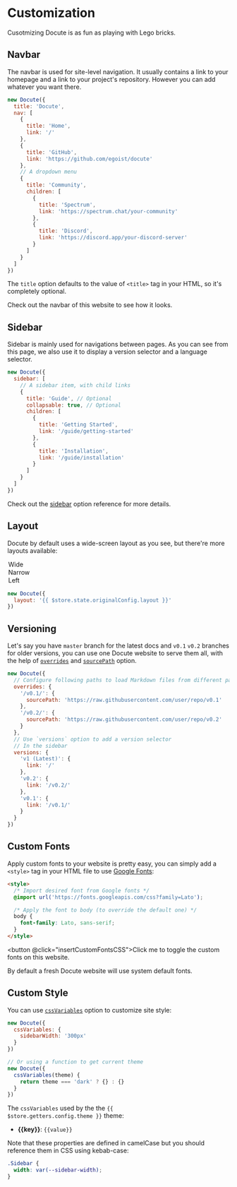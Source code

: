 # Customization

Cusotmizing Docute is as fun as playing with Lego bricks.

## Navbar

The navbar is used for site-level navigation. It usually contains a link to your homepage and a link to your project's repository. However you can add whatever you want there.

```js
new Docute({
  title: 'Docute',
  nav: [
    {
      title: 'Home',
      link: '/'
    },
    {
      title: 'GitHub',
      link: 'https://github.com/egoist/docute'
    },
    // A dropdown menu
    {
      title: 'Community',
      children: [
        {
          title: 'Spectrum',
          link: 'https://spectrum.chat/your-community'
        },
        {
          title: 'Discord',
          link: 'https://discord.app/your-discord-server'
        }
      ]
    }
  ]
})
```

The `title` option defaults to the value of `<title>` tag in your HTML, so it's completely optional.

Check out the navbar of this website to see how it looks.

## Sidebar

Sidebar is mainly used for navigations between pages. As you can see from this page, we also use it to display a version selector and a language selector.

```js
new Docute({
  sidebar: [
    // A sidebar item, with child links
    {
      title: 'Guide', // Optional
      collapsable: true, // Optional
      children: [
        {
          title: 'Getting Started',
          link: '/guide/getting-started'
        },
        {
          title: 'Installation',
          link: '/guide/installation'
        }
      ]
    }
  ]
})
```

Check out the [sidebar](../options.md#sidebar) option reference for more details.

## Layout

Docute by default uses a wide-screen layout as you see, but there're more layouts available:

<docute-select v-model="$store.state.originalConfig.layout" v-slot="{ value }">
  <option value="wide" :selected="value === 'wide'">Wide</option>
  <option value="narrow" :selected="value === 'narrow'">Narrow</option>
  <option value="left" :selected="value === 'left'">Left</option>
</docute-select>

```js {interpolate:true}
new Docute({
  layout: '{{ $store.state.originalConfig.layout }}'
})
```

## Versioning

Let's say you have `master` branch for the latest docs and `v0.1` `v0.2` branches for older versions, you can use one Docute website to serve them all, with the help of [`overrides`](../options.md#overrides) and [`sourcePath`](../options.md#sourcepath) option.

```js
new Docute({
  // Configure following paths to load Markdown files from different path
  overrides: {
    '/v0.1/': {
      sourcePath: 'https://raw.githubusercontent.com/user/repo/v0.1'
    },
    '/v0.2/': {
      sourcePath: 'https://raw.githubusercontent.com/user/repo/v0.2'
    }
  },
  // Use `versions` option to add a version selector
  // In the sidebar
  versions: {
    'v1 (Latest)': {
      link: '/'
    },
    'v0.2': {
      link: '/v0.2/'
    },
    'v0.1': {
      link: '/v0.1/'
    }
  }
})
```

## Custom Fonts

Apply custom fonts to your website is pretty easy, you can simply add a `<style>` tag in your HTML file to use [Google Fonts](https://fonts.google.com/):

```html
<style>
  /* Import desired font from Google fonts */
  @import url('https://fonts.googleapis.com/css?family=Lato');

  /* Apply the font to body (to override the default one) */
  body {
    font-family: Lato, sans-serif;
  }
</style>
```

<button @click="insertCustomFontsCSS">Click me</button> to toggle the custom fonts on this website.

By default a fresh Docute website will use system default fonts.

## Custom Style

You can use [`cssVariables`](../options.md#cssvariables) option to customize site style:

```js
new Docute({
  cssVariables: {
    sidebarWidth: '300px'
  }
})

// Or using a function to get current theme
new Docute({
  cssVariables(theme) {
    return theme === 'dark' ? {} : {}
  }
})
```

The `cssVariables` used by the the <code>{{ $store.getters.config.theme }}</code> theme:

<ul>
<li v-for="(value, key) in $store.getters.cssVariables" :key="key">
<strong>{{key}}</strong>: <color-box :color="value" v-if="/(Color|Background)/.test(key)" />
<code>{{value}}</code>
</li>
</ul>

Note that these properties are defined in camelCase but you should reference them in CSS using kebab-case:

```css
.Sidebar {
  width: var(--sidebar-width);
}
```
